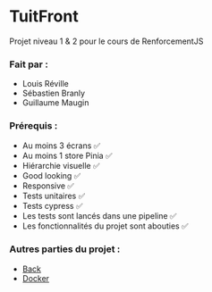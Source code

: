 # TuitFront

Projet niveau 1 & 2 pour le cours de RenforcementJS

### Fait par :

-   Louis Réville
-   Sébastien Branly
-   Guillaume Maugin

### Prérequis :

-   Au moins 3 écrans ✅
-   Au moins 1 store Pinia ✅
-   Hiérarchie visuelle ✅
-   Good looking ✅
-   Responsive ✅
-   Tests unitaires ✅
-   Tests cypress ✅
-   Les tests sont lancés dans une pipeline ✅
-   Les fonctionnalités du projet sont abouties ✅

### Autres parties du projet :

-   [Back](https://github.com/Hydevs-Corp/TuitBack)
-   [Docker](https://github.com/Hydevs-Corp/TuitCompose.git)
